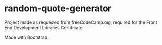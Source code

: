 # random-quote-generator

Project made as requested from freeCodeCamp.org, required for the Front End Development Libraries Certificate.

Made with Bootstrap.

